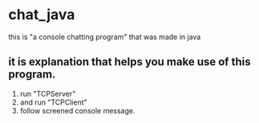 # chat_java
this is "a console chatting program" that was made in java

## it is explanation that helps you make use of this program.
1. run "TCPServer"
2. and run "TCPClient"
3. follow screened console message.
